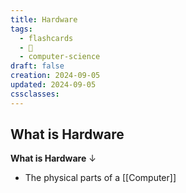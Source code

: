 ```yaml
---
title: Hardware
tags:
  - flashcards
  - 🌱
  - computer-science
draft: false
creation: 2024-09-05
updated: 2024-09-05
cssclasses:
---
```

## What is Hardware

**What is Hardware**
↓
- The physical parts of a [[Computer]]
<!--SR:!2024-12-30,14,290-->